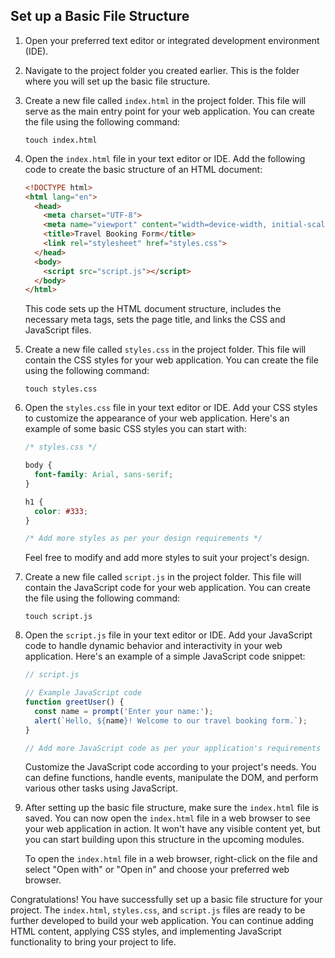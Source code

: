
## Set up a Basic File Structure

1. Open your preferred text editor or integrated development environment (IDE).

2. Navigate to the project folder you created earlier. This is the folder where you will set up the basic file structure.

3. Create a new file called `index.html` in the project folder. This file will serve as the main entry point for your web application. You can create the file using the following command:

   ```shell
   touch index.html
   ```

4. Open the `index.html` file in your text editor or IDE. Add the following code to create the basic structure of an HTML document:

   ```html
   <!DOCTYPE html>
   <html lang="en">
     <head>
       <meta charset="UTF-8">
       <meta name="viewport" content="width=device-width, initial-scale=1.0">
       <title>Travel Booking Form</title>
       <link rel="stylesheet" href="styles.css">
     </head>
     <body>
       <script src="script.js"></script>
     </body>
   </html>
   ```

   This code sets up the HTML document structure, includes the necessary meta tags, sets the page title, and links the CSS and JavaScript files.

5. Create a new file called `styles.css` in the project folder. This file will contain the CSS styles for your web application. You can create the file using the following command:

   ```shell
   touch styles.css
   ```

6. Open the `styles.css` file in your text editor or IDE. Add your CSS styles to customize the appearance of your web application. Here's an example of some basic CSS styles you can start with:

   ```css
   /* styles.css */

   body {
     font-family: Arial, sans-serif;
   }

   h1 {
     color: #333;
   }

   /* Add more styles as per your design requirements */
   ```

   Feel free to modify and add more styles to suit your project's design.

7. Create a new file called `script.js` in the project folder. This file will contain the JavaScript code for your web application. You can create the file using the following command:

   ```shell
   touch script.js
   ```

8. Open the `script.js` file in your text editor or IDE. Add your JavaScript code to handle dynamic behavior and interactivity in your web application. Here's an example of a simple JavaScript code snippet:

   ```javascript
   // script.js

   // Example JavaScript code
   function greetUser() {
     const name = prompt('Enter your name:');
     alert(`Hello, ${name}! Welcome to our travel booking form.`);
   }

   // Add more JavaScript code as per your application's requirements
   ```

   Customize the JavaScript code according to your project's needs. You can define functions, handle events, manipulate the DOM, and perform various other tasks using JavaScript.

9. After setting up the basic file structure, make sure the `index.html` file is saved. You can now open the `index.html` file in a web browser to see your web application in action. It won't have any visible content yet, but you can start building upon this structure in the upcoming modules.

   To open the `index.html` file in a web browser, right-click on the file and select "Open with" or "Open in" and choose your preferred web browser.

Congratulations! You have successfully set up a basic file structure for your project. The `index.html`, `styles.css`, and `script.js` files are ready to be further developed to build your web application. You can continue adding HTML content, applying CSS styles, and implementing JavaScript functionality to bring your project to life.
